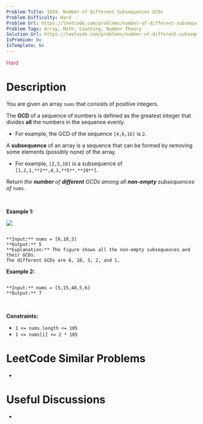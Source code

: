 ```yaml
---
Problem Title: 1819. Number of Different Subsequences GCDs
Problem Difficulty: Hard
Problem Url: https://leetcode.com/problems/number-of-different-subsequences-gcds/
Problem Tags: Array, Math, Counting, Number Theory
Solution Url: https://leetcode.com/problems/number-of-different-subsequences-gcds/solution/
IsPremium: No
IsTemplate: No
---
```


<span style="color: rgb(233, 30, 99);">Hard</span>

# Description

You are given an array `nums` that consists of positive integers.


The **GCD** of a sequence of numbers is defined as the greatest integer that divides **all** the numbers in the sequence evenly.


* For example, the GCD of the sequence `[4,6,16]` is `2`.


A **subsequence** of an array is a sequence that can be formed by removing some elements (possibly none) of the array.


* For example, `[2,5,10]` is a subsequence of `[1,2,1,**2**,4,1,**5**,**10**]`.


Return *the **number** of **different** GCDs among all **non-empty** subsequences of* `nums`.


 


**Example 1:**


![](https://assets.leetcode.com/uploads/2021/03/17/image-1.png)

```

**Input:** nums = [6,10,3]
**Output:** 5
**Explanation:** The figure shows all the non-empty subsequences and their GCDs.
The different GCDs are 6, 10, 3, 2, and 1.

```

**Example 2:**



```

**Input:** nums = [5,15,40,5,6]
**Output:** 7

```

 


**Constraints:**


* `1 <= nums.length <= 105`
* `1 <= nums[i] <= 2 * 105`




# LeetCode Similar Problems

- []()

# Useful Discussions

- []()
